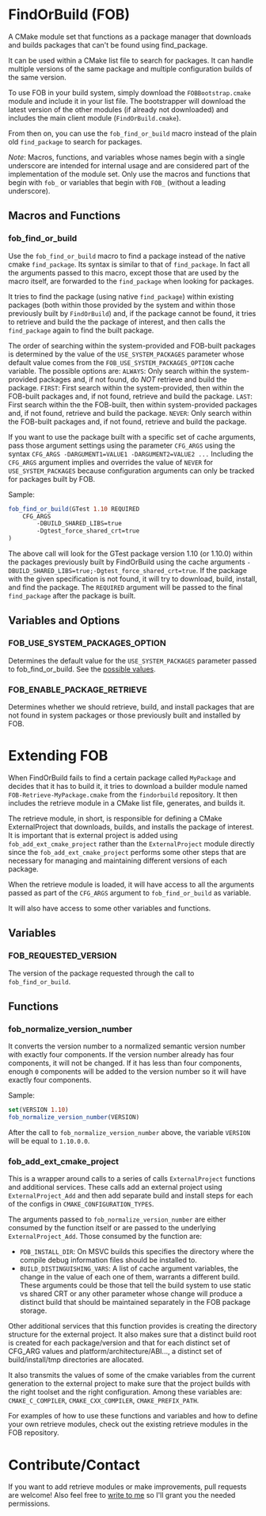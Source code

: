 # FindOrBuild (FOB)
A CMake module set that functions as a package manager that downloads and 
builds packages that can't be found using find_package.

It can be used within a CMake list file to search for packages. It can handle 
multiple versions of the same package and multiple configuration builds of the 
same version.

To use FOB in your build system, simply download the `FOBBootstrap.cmake` module 
and include it in your list file. The bootstrapper will download the latest
version of the other modules (if already not downloaded) and includes the
main client module (`FindOrBuild.cmake`).

From then on, you can use the `fob_find_or_build` macro instead of the plain 
old `find_package` to search for packages.

_Note_: Macros, functions, and variables whose names begin with a single
underscore are intended for internal usage and are considered part of the 
implementation of the module set. Only use the macros and
functions that begin with `fob_` or variables that begin with `FOB_` (without a
leading underscore).

## Macros and Functions

### fob_find_or_build
Use the `fob_find_or_build` macro to find a package instead of the native 
cmake `find_package`.
Its syntax is similar to that of `find_package`. In fact all the arguments 
passed to this macro, except those that are used by the macro itself, are
forwarded to the `find_package` when looking for packages.

It tries to find the package (using native `find_package`) within existing 
packages (both within those provided by the system and within those
previously built by `FindOrBuild`) and, if the package cannot be found,
it tries to retrieve and build the the package of interest, and then calls 
the `find_package` again to find the built package.

The order of searching within the system-provided and FOB-built packages
is determined by the value of the `USE_SYSTEM_PACKAGES` parameter whose default
value comes from the `FOB_USE_SYSTEM_PACKAGES_OPTION` cache variable.
<A NAME="FOB_USE_SYSTEM_PACKAGES_OPTIONS">
The possible options are:
  `ALWAYS`: Only search within the system-provided packages and, if not found,
      do _NOT_ retrieve and build the package.
  `FIRST`: First search within the system-provided, then within the FOB-built
      packages and, if not found, retrieve and build the package.
  `LAST`: First search within the the FOB-built, then within system-provided
      packages and, if not found, retrieve and build the package.
  `NEVER`: Only search within the FOB-built packages and, if not found,
      retrieve and build the package.

If you want to use the package built with a specific set of cache arguments,
pass those argument settings using the parameter `CFG_ARGS`
using the syntax `CFG_ARGS -DARGUMENT1=VALUE1 -DARGUMENT2=VALUE2 ...`
Including the `CFG_ARGS` argument implies and overrides the value of `NEVER` for 
`USE_SYSTEM_PACKAGES` because configuration arguments can only be tracked for 
packages built by FOB.

Sample:
```cmake
fob_find_or_build(GTest 1.10 REQUIRED
    CFG_ARGS
        -DBUILD_SHARED_LIBS=true
        -Dgtest_force_shared_crt=true
)
```

The above call will look for the GTest package version 1.10 (or 1.10.0) 
within the packages previously built by FindOrBuild using the 
cache arguments `-DBUILD_SHARED_LIBS=true;-Dgtest_force_shared_crt=true`.
If the package with the given specification is not found, it will try to 
download, build, install, and find the package. The `REQUIRED` argument will be 
passed to the final `find_package` after the package is built.

## Variables and Options

### FOB_USE_SYSTEM_PACKAGES_OPTION
Determines the default value for the `USE_SYSTEM_PACKAGES` parameter passed 
to fob_find_or_build.
See the [possible values](#FOB_USE_SYSTEM_PACKAGES_OPTIONS).

### FOB_ENABLE_PACKAGE_RETRIEVE
Determines whether we should retrieve, build, and install packages that 
are not found in system packages or those previously built and installed by FOB.

# Extending FOB
When FindOrBuild fails to find a certain package called `MyPackage` and decides 
that it has to build it, it tries to download a builder module named 
`FOB-Retrieve-MyPackage.cmake` from the `findorbuild` repository. It then
includes the retrieve module in a CMake list file, generates, and builds it.

The retrieve module, in short, is responsible for defining a CMake 
ExternalProject that downloads, builds, and installs the package of interest.
It is important that is external project is added using 
`fob_add_ext_cmake_project` rather than the `ExternalProject` module directly 
since the `fob_add_ext_cmake_project` performs some other steps that are 
necessary for managing and maintaining different versions of each package.

When the retrieve module is loaded, it will have access to all the arguments
passed as part of the `CFG_ARGS` argument to `fob_find_or_build` as 
variable. 

It will also have access to some other variables and functions.

## Variables

### FOB_REQUESTED_VERSION
The version of the package requested through the call to `fob_find_or_build`.

## Functions

### fob_normalize_version_number
It converts the version number to a normalized semantic version number with
exactly four components. If the version number already has four components,
it will not be changed. If it has less than four components, enough `0` 
components will be added to the version number so it will have exactly four
components.

Sample:
```cmake
set(VERSION 1.10)
fob_normalize_version_number(VERSION)
```
After the call to `fob_normalize_version_number` above, the variable `VERSION`
will be equal to `1.10.0.0`.

### fob_add_ext_cmake_project
This is a wrapper around calls to a series of calls `ExternalProject` 
functions and additional services. These calls add an external project using 
`ExternalProject_Add` and then add separate build and install steps for each
of the configs in `CMAKE_CONFIGURATION_TYPES`.

The arguments passed to `fob_normalize_version_number` are either consumed by 
the function itself or are passed to the underlying `ExternalProject_Add`. 
Those consumed by the function are:

- `PDB_INSTALL_DIR`: On MSVC builds this specifies the directory where the
compile debug information files should be installed to.
- `BUILD_DISTINGUISHING_VARS`: A list of cache argument variables, the change 
in the value of each one of them, warrants a different build. These arguments
could be those that tell the build system to use static vs shared CRT or 
any other parameter whose change will produce a distinct build that should 
be maintained separately in the FOB package storage.

Other additional services that this function provides is creating the 
directory structure for the external project. It also makes sure that a 
distinct build root is created for each package/version and that for each
distinct set of CFG_ARG values and platform/architecture/ABI..., a distinct 
set of build/install/tmp directories are allocated.

It also transmits the values of some of the cmake variables from the current 
generation to the external project to make sure that the project builds with 
the right toolset and the right configuration. Among these variables are:
`CMAKE_C_COMPILER`, `CMAKE_CXX_COMPILER`, `CMAKE_PREFIX_PATH`.

For examples of how to use these functions and variables and how to define 
your own retrieve modules, check out the existing retrieve modules in 
the FOB repository.

# Contribute/Contact
If you want to add retrieve modules or make improvements, pull requests are 
welcome! Also feel free to [write to me](mailto:misoboute@gmail.com) so I'll 
grant you the needed permissions.
